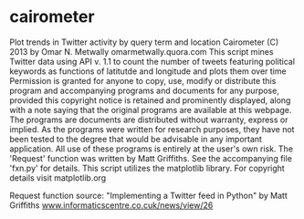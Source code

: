 cairometer
==========

Plot trends in Twitter activity by query term and location
Cairometer (C) 2013 by Omar N. Metwally
omarmetwally.quora.com
This script mines Twitter data using API v. 1.1 to 
count the number of tweets featuring political keywords
as functions of latitutde and longitude and plots them over time
Permission is granted for anyone to copy, use, modify or distribute
this program and accompanying programs and documents for any purpose,
provided this copyright notice is retained and prominently displayed,
along with a note saying that the original programs are available at this
webpage. The programs are documents are distributed without warranty,
express or implied. As the programs were written for research purposes, 
they have not been tested to the degree that would be advisable in any
important application. All use of these programs is entirely at the
user's own risk.
The 'Request' function was written by Matt Griffiths. See the accompanying
file 'fxn.py' for details.
This script utilizes the matplotlib library. For copyright details
visit matplotlib.org

Request function source: "Implementing a Twitter feed in Python" by Matt Griffiths
www.informaticscentre.co.cuk/news/view/26

